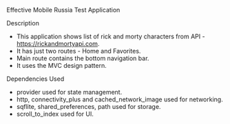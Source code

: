 Effective Mobile Russia Test Application

Description
- This application shows list of rick and morty characters
  from API -https://rickandmortyapi.com.
- It has just two routes - Home and Favorites.
- Main route contains the bottom navigation bar.
- It uses the MVC design pattern.

Dependencies Used
- provider used for state management.
- http, connectivity_plus and cached_network_image used for networking.
- sqflite, shared_preferences, path used for storage.
- scroll_to_index used for UI.


